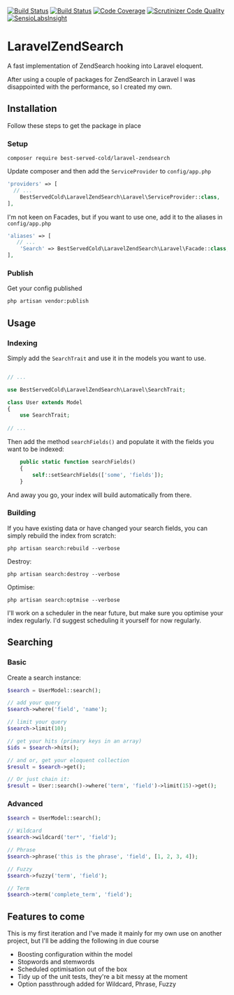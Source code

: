 [![Build Status](https://travis-ci.org/nark3d/LaravelZendSearch.svg?branch=master)](https://travis-ci.org/nark3d/LaravelZendSearch)
[![Build Status](https://scrutinizer-ci.com/g/nark3d/LaravelZendSearch/badges/build.png?b=master)](https://scrutinizer-ci.com/g/nark3d/LaravelZendSearch/build-status/master)
[![Code Coverage](https://scrutinizer-ci.com/g/nark3d/LaravelZendSearch/badges/coverage.png?b=master)](https://scrutinizer-ci.com/g/nark3d/LaravelZendSearch/?branch=master)
[![Scrutinizer Code Quality](https://scrutinizer-ci.com/g/nark3d/LaravelZendSearch/badges/quality-score.png?b=master)](https://scrutinizer-ci.com/g/nark3d/LaravelZendSearch/?branch=master)
[![SensioLabsInsight](https://insight.sensiolabs.com/projects/d042f6a1-0877-441c-92b7-bb5fe51d6466/mini.png)](https://insight.sensiolabs.com/projects/d042f6a1-0877-441c-92b7-bb5fe51d6466)
# LaravelZendSearch
A fast implementation of ZendSearch hooking into Laravel eloquent.  

After using a couple of packages for ZendSearch in Laravel I was disappointed with the performance, so I created my own.

## Installation

Follow these steps to get the package in place

### Setup

```shell
composer require best-served-cold/laravel-zendsearch
```

Update composer and then add the `ServiceProvider` to `config/app.php`

```php
'providers' => [
  // ...
	BestServedCold\LaravelZendSearch\Laravel\ServiceProvider::class,
],
```

I'm not keen on Facades, but if you want to use one, add it to the aliases in `config/app.php`

```php
'aliases' => [
   // ...
	'Search' => BestServedCold\LaravelZendSearch\Laravel\Facade::class,
],
```

### Publish

Get your config published

```bash
php artisan vendor:publish
```

## Usage

### Indexing

Simply add the ```SearchTrait``` and use it in the models you want to use.

```php

// ...

use BestServedCold\LaravelZendSearch\Laravel\SearchTrait;

class User extends Model
{
    use SearchTrait;
    
// ...
```

Then add the method ```searchFields()``` and populate it with the fields you want to be indexed:

```php
    public static function searchFields()
    {
        self::setSearchFields(['some', 'fields']);
    }
```

And away you go, your index will build automatically from there.

### Building

If you have existing data or have changed your search fields, you can simply rebuild the index from scratch:

```shell
php artisan search:rebuild --verbose
```

Destroy:
```shell
php artisan search:destroy --verbose
```

Optimise:
```shell
php artisan search:optmise --verbose
```

I'll work on a scheduler in the near future, but make sure you optimise your index regularly.  I'd suggest scheduling it yourself for now regularly.

## Searching

### Basic

Create a search instance:
```php
$search = UserModel::search();

// add your query
$search->where('field', 'name');

// limit your query
$search->limit(10);

// get your hits (primary keys in an array)
$ids = $search->hits();

// and or, get your eloquent collection
$result = $search->get();

// Or just chain it:
$result = User::search()->where('term', 'field')->limit(15)->get();
```

### Advanced

```php
$search = UserModel::search();

// Wildcard
$search->wildcard('ter*', 'field');

// Phrase
$search->phrase('this is the phrase', 'field', [1, 2, 3, 4]);

// Fuzzy
$search->fuzzy('term', 'field');

// Term
$search->term('complete_term', 'field');
```

## Features to come

This is my first iteration and I've made it mainly for my own use on another project, but I'll be adding the following in due course

* Boosting configuration within the model
* Stopwords and stemwords
* Scheduled optimisation out of the box
* Tidy up of the unit tests, they're a bit messy at the moment
* Option passthrough added for Wildcard, Phrase, Fuzzy
